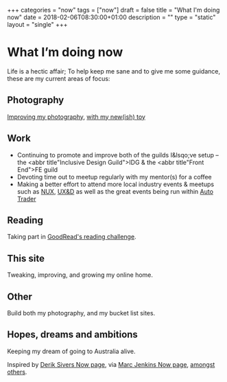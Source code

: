 +++
categories = "now"
tags = ["now"]
draft = false
title = "What I'm doing now"
date = 2018-02-06T08:30:00+01:00
description = ""
type = "static"
layout = "single"
+++
# What I’m doing now

Life is a hectic affair; To help keep me sane and to give me some guidance, these are my current areas of focus:

## Photography
<a href="https://www.instagram.com/_gbbns" rel="noopener">Improving my photography</a>, [with my new(ish) toy](http://www.fujifilm.com/products/digital_cameras/x/fujifilm_x_t1/)

## Work
* Continuing to promote and improve both of the guilds I&lsqo;ve setup &ndash; the <abbr title"Inclusive Design Guild">IDG</abbr> &amp; the <abbr title"Front End">FE</abbr> guild
* Devoting time out to meetup regularly with my mentor(s) for a coffee
* Making a better effort to attend more local industry events &amp; meetups such as <a href="https://nuxuk.org/" rel="noopener">NUX</a>, <a href="https://www.meetup.com/McrUXD/" rel="noopener">UX&amp;D</a> as well as the great events being run within <a href="https://www.autotrader.co.uk/" rel="noopener">Auto Trader</a>

## Reading
Taking part in <a href="https://www.goodreads.com/user_challenges/10861757" rel="noopener">GoodRead's reading challenge</a>.

## This site
Tweaking, improving, and growing my online home.

## Other
Build both my photography, and my bucket list sites.

## Hopes, dreams and ambitions
Keeping my dream of going to Australia alive.

Inspired by <a href="https://sivers.org/nowff" rel="noopener">Derik Sivers Now page</a>, via <a href="https://marcjenkins.co.uk/now/" rel="noopener">Marc Jenkins Now page</a>, <a href="https://nownownow.com" rel="noopener">amongst others</a>.
